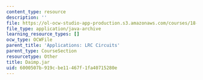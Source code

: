 ```yaml
---
content_type: resource
description: ''
file: https://ol-ocw-studio-app-production.s3.amazonaws.com/courses/18-03sc-differential-equations-fall-2011/6000507b919cbe11467f1fa40715280e_Daimp.jar
file_type: application/java-archive
learning_resource_types: []
ocw_type: OCWFile
parent_title: 'Applications: LRC Circuits'
parent_type: CourseSection
resourcetype: Other
title: Daimp.jar
uid: 6000507b-919c-be11-467f-1fa40715280e
---
```

